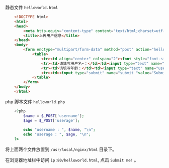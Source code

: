 
静态文件 `helloworld.html`
```html
    <!DOCTYPE html>
    <html>
    <head>  
        <meta http-equiv="content-type" content="text/html;charset=utf-8"/>  
        <title>上传用户信息</title>  
    </head>
    <body>
        <form enctype="multipart/form-data" method="post" action="helloworld.php">  
            <table>  
                <tr><td align="center" colspan="2"><font style="font-size:40px;font-family: 华文彩云;">字符串上传</font></td></tr>  
                <tr><td>请填写用户名~：</td><td><input type="text" name="username" value='xiaoming'/></td></tr>
                <tr><td>请填写年龄：</td><td><input type="text" name="userage" value=18 /></td></tr>
                <tr><td><input type="submit" name="submit "value="Submit me!"/></td><td></td></tr>  
            </table>
        </form>
    </body>
    </html>
```

php 脚本文件 `helloworld.php`
```php
    <?php
        $name = $_POST['username'];
        $age = $_POST['userage'];
        
        echo "username : ", $name, "\n";
        echo "userage : ", $age, "\n";
    ?>
```

将上面两个文件放置到 `/usr/local/nginx/html` 目录下。

在浏览器地址栏中访问 `ip:80/helloworld.html`,  点击 `Submit me!` 。
